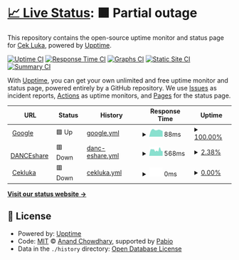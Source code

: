 # [📈 Live Status](https://LukaCek.github.io/uptime): <!--live status--> **🟧 Partial outage**

This repository contains the open-source uptime monitor and status page for [Cek Luka](cekluka.com), powered by [Upptime](https://github.com/upptime/upptime).

[![Uptime CI](https://github.com/LukaCek/uptime/workflows/Uptime%20CI/badge.svg)](https://github.com/LukaCek/uptime/actions?query=workflow%3A%22Uptime+CI%22)
[![Response Time CI](https://github.com/LukaCek/uptime/workflows/Response%20Time%20CI/badge.svg)](https://github.com/LukaCek/uptime/actions?query=workflow%3A%22Response+Time+CI%22)
[![Graphs CI](https://github.com/LukaCek/uptime/workflows/Graphs%20CI/badge.svg)](https://github.com/LukaCek/uptime/actions?query=workflow%3A%22Graphs+CI%22)
[![Static Site CI](https://github.com/LukaCek/uptime/workflows/Static%20Site%20CI/badge.svg)](https://github.com/LukaCek/uptime/actions?query=workflow%3A%22Static+Site+CI%22)
[![Summary CI](https://github.com/LukaCek/uptime/workflows/Summary%20CI/badge.svg)](https://github.com/LukaCek/uptime/actions?query=workflow%3A%22Summary+CI%22)

With [Upptime](https://upptime.js.org), you can get your own unlimited and free uptime monitor and status page, powered entirely by a GitHub repository. We use [Issues](https://github.com/LukaCek/uptime/issues) as incident reports, [Actions](https://github.com/LukaCek/uptime/actions) as uptime monitors, and [Pages](https://LukaCek.github.io/uptime) for the status page.

<!--start: status pages-->
<!-- This summary is generated by Upptime (https://github.com/upptime/upptime) -->
<!-- Do not edit this manually, your changes will be overwritten -->
<!-- prettier-ignore -->
| URL | Status | History | Response Time | Uptime |
| --- | ------ | ------- | ------------- | ------ |
| <img alt="" src="https://icons.duckduckgo.com/ip3/www.google.com.ico" height="13"> [Google](https://www.google.com) | 🟩 Up | [google.yml](https://github.com/LukaCek/uptime/commits/HEAD/history/google.yml) | <details><summary><img alt="Response time graph" src="./graphs/google/response-time-week.png" height="20"> 88ms</summary><br><a href="https://LukaCek.github.io/uptime/history/google"><img alt="Response time 107" src="https://img.shields.io/endpoint?url=https%3A%2F%2Fraw.githubusercontent.com%2FLukaCek%2Fuptime%2FHEAD%2Fapi%2Fgoogle%2Fresponse-time.json"></a><br><a href="https://LukaCek.github.io/uptime/history/google"><img alt="24-hour response time 89" src="https://img.shields.io/endpoint?url=https%3A%2F%2Fraw.githubusercontent.com%2FLukaCek%2Fuptime%2FHEAD%2Fapi%2Fgoogle%2Fresponse-time-day.json"></a><br><a href="https://LukaCek.github.io/uptime/history/google"><img alt="7-day response time 88" src="https://img.shields.io/endpoint?url=https%3A%2F%2Fraw.githubusercontent.com%2FLukaCek%2Fuptime%2FHEAD%2Fapi%2Fgoogle%2Fresponse-time-week.json"></a><br><a href="https://LukaCek.github.io/uptime/history/google"><img alt="30-day response time 107" src="https://img.shields.io/endpoint?url=https%3A%2F%2Fraw.githubusercontent.com%2FLukaCek%2Fuptime%2FHEAD%2Fapi%2Fgoogle%2Fresponse-time-month.json"></a><br><a href="https://LukaCek.github.io/uptime/history/google"><img alt="1-year response time 107" src="https://img.shields.io/endpoint?url=https%3A%2F%2Fraw.githubusercontent.com%2FLukaCek%2Fuptime%2FHEAD%2Fapi%2Fgoogle%2Fresponse-time-year.json"></a></details> | <details><summary><a href="https://LukaCek.github.io/uptime/history/google">100.00%</a></summary><a href="https://LukaCek.github.io/uptime/history/google"><img alt="All-time uptime 100.00%" src="https://img.shields.io/endpoint?url=https%3A%2F%2Fraw.githubusercontent.com%2FLukaCek%2Fuptime%2FHEAD%2Fapi%2Fgoogle%2Fuptime.json"></a><br><a href="https://LukaCek.github.io/uptime/history/google"><img alt="24-hour uptime 100.00%" src="https://img.shields.io/endpoint?url=https%3A%2F%2Fraw.githubusercontent.com%2FLukaCek%2Fuptime%2FHEAD%2Fapi%2Fgoogle%2Fuptime-day.json"></a><br><a href="https://LukaCek.github.io/uptime/history/google"><img alt="7-day uptime 100.00%" src="https://img.shields.io/endpoint?url=https%3A%2F%2Fraw.githubusercontent.com%2FLukaCek%2Fuptime%2FHEAD%2Fapi%2Fgoogle%2Fuptime-week.json"></a><br><a href="https://LukaCek.github.io/uptime/history/google"><img alt="30-day uptime 100.00%" src="https://img.shields.io/endpoint?url=https%3A%2F%2Fraw.githubusercontent.com%2FLukaCek%2Fuptime%2FHEAD%2Fapi%2Fgoogle%2Fuptime-month.json"></a><br><a href="https://LukaCek.github.io/uptime/history/google"><img alt="1-year uptime 100.00%" src="https://img.shields.io/endpoint?url=https%3A%2F%2Fraw.githubusercontent.com%2FLukaCek%2Fuptime%2FHEAD%2Fapi%2Fgoogle%2Fuptime-year.json"></a></details>
| <img alt="" src="https://icons.duckduckgo.com/ip3/danceshare.cekluka.com.ico" height="13"> [DANCEshare](https://danceshare.cekluka.com/) | 🟥 Down | [danc-eshare.yml](https://github.com/LukaCek/uptime/commits/HEAD/history/danc-eshare.yml) | <details><summary><img alt="Response time graph" src="./graphs/danc-eshare/response-time-week.png" height="20"> 568ms</summary><br><a href="https://LukaCek.github.io/uptime/history/danc-eshare"><img alt="Response time 516" src="https://img.shields.io/endpoint?url=https%3A%2F%2Fraw.githubusercontent.com%2FLukaCek%2Fuptime%2FHEAD%2Fapi%2Fdanc-eshare%2Fresponse-time.json"></a><br><a href="https://LukaCek.github.io/uptime/history/danc-eshare"><img alt="24-hour response time 636" src="https://img.shields.io/endpoint?url=https%3A%2F%2Fraw.githubusercontent.com%2FLukaCek%2Fuptime%2FHEAD%2Fapi%2Fdanc-eshare%2Fresponse-time-day.json"></a><br><a href="https://LukaCek.github.io/uptime/history/danc-eshare"><img alt="7-day response time 568" src="https://img.shields.io/endpoint?url=https%3A%2F%2Fraw.githubusercontent.com%2FLukaCek%2Fuptime%2FHEAD%2Fapi%2Fdanc-eshare%2Fresponse-time-week.json"></a><br><a href="https://LukaCek.github.io/uptime/history/danc-eshare"><img alt="30-day response time 516" src="https://img.shields.io/endpoint?url=https%3A%2F%2Fraw.githubusercontent.com%2FLukaCek%2Fuptime%2FHEAD%2Fapi%2Fdanc-eshare%2Fresponse-time-month.json"></a><br><a href="https://LukaCek.github.io/uptime/history/danc-eshare"><img alt="1-year response time 516" src="https://img.shields.io/endpoint?url=https%3A%2F%2Fraw.githubusercontent.com%2FLukaCek%2Fuptime%2FHEAD%2Fapi%2Fdanc-eshare%2Fresponse-time-year.json"></a></details> | <details><summary><a href="https://LukaCek.github.io/uptime/history/danc-eshare">2.38%</a></summary><a href="https://LukaCek.github.io/uptime/history/danc-eshare"><img alt="All-time uptime 2.86%" src="https://img.shields.io/endpoint?url=https%3A%2F%2Fraw.githubusercontent.com%2FLukaCek%2Fuptime%2FHEAD%2Fapi%2Fdanc-eshare%2Fuptime.json"></a><br><a href="https://LukaCek.github.io/uptime/history/danc-eshare"><img alt="24-hour uptime 0.00%" src="https://img.shields.io/endpoint?url=https%3A%2F%2Fraw.githubusercontent.com%2FLukaCek%2Fuptime%2FHEAD%2Fapi%2Fdanc-eshare%2Fuptime-day.json"></a><br><a href="https://LukaCek.github.io/uptime/history/danc-eshare"><img alt="7-day uptime 2.38%" src="https://img.shields.io/endpoint?url=https%3A%2F%2Fraw.githubusercontent.com%2FLukaCek%2Fuptime%2FHEAD%2Fapi%2Fdanc-eshare%2Fuptime-week.json"></a><br><a href="https://LukaCek.github.io/uptime/history/danc-eshare"><img alt="30-day uptime 1.04%" src="https://img.shields.io/endpoint?url=https%3A%2F%2Fraw.githubusercontent.com%2FLukaCek%2Fuptime%2FHEAD%2Fapi%2Fdanc-eshare%2Fuptime-month.json"></a><br><a href="https://LukaCek.github.io/uptime/history/danc-eshare"><img alt="1-year uptime 2.86%" src="https://img.shields.io/endpoint?url=https%3A%2F%2Fraw.githubusercontent.com%2FLukaCek%2Fuptime%2FHEAD%2Fapi%2Fdanc-eshare%2Fuptime-year.json"></a></details>
| <img alt="" src="https://icons.duckduckgo.com/ip3/cekluka.com.ico" height="13"> [Cekluka](https://cekluka.com) | 🟥 Down | [cekluka.yml](https://github.com/LukaCek/uptime/commits/HEAD/history/cekluka.yml) | <details><summary><img alt="Response time graph" src="./graphs/cekluka/response-time-week.png" height="20"> 0ms</summary><br><a href="https://LukaCek.github.io/uptime/history/cekluka"><img alt="Response time 0" src="https://img.shields.io/endpoint?url=https%3A%2F%2Fraw.githubusercontent.com%2FLukaCek%2Fuptime%2FHEAD%2Fapi%2Fcekluka%2Fresponse-time.json"></a><br><a href="https://LukaCek.github.io/uptime/history/cekluka"><img alt="24-hour response time 0" src="https://img.shields.io/endpoint?url=https%3A%2F%2Fraw.githubusercontent.com%2FLukaCek%2Fuptime%2FHEAD%2Fapi%2Fcekluka%2Fresponse-time-day.json"></a><br><a href="https://LukaCek.github.io/uptime/history/cekluka"><img alt="7-day response time 0" src="https://img.shields.io/endpoint?url=https%3A%2F%2Fraw.githubusercontent.com%2FLukaCek%2Fuptime%2FHEAD%2Fapi%2Fcekluka%2Fresponse-time-week.json"></a><br><a href="https://LukaCek.github.io/uptime/history/cekluka"><img alt="30-day response time 0" src="https://img.shields.io/endpoint?url=https%3A%2F%2Fraw.githubusercontent.com%2FLukaCek%2Fuptime%2FHEAD%2Fapi%2Fcekluka%2Fresponse-time-month.json"></a><br><a href="https://LukaCek.github.io/uptime/history/cekluka"><img alt="1-year response time 0" src="https://img.shields.io/endpoint?url=https%3A%2F%2Fraw.githubusercontent.com%2FLukaCek%2Fuptime%2FHEAD%2Fapi%2Fcekluka%2Fresponse-time-year.json"></a></details> | <details><summary><a href="https://LukaCek.github.io/uptime/history/cekluka">0.00%</a></summary><a href="https://LukaCek.github.io/uptime/history/cekluka"><img alt="All-time uptime 0.00%" src="https://img.shields.io/endpoint?url=https%3A%2F%2Fraw.githubusercontent.com%2FLukaCek%2Fuptime%2FHEAD%2Fapi%2Fcekluka%2Fuptime.json"></a><br><a href="https://LukaCek.github.io/uptime/history/cekluka"><img alt="24-hour uptime 0.00%" src="https://img.shields.io/endpoint?url=https%3A%2F%2Fraw.githubusercontent.com%2FLukaCek%2Fuptime%2FHEAD%2Fapi%2Fcekluka%2Fuptime-day.json"></a><br><a href="https://LukaCek.github.io/uptime/history/cekluka"><img alt="7-day uptime 0.00%" src="https://img.shields.io/endpoint?url=https%3A%2F%2Fraw.githubusercontent.com%2FLukaCek%2Fuptime%2FHEAD%2Fapi%2Fcekluka%2Fuptime-week.json"></a><br><a href="https://LukaCek.github.io/uptime/history/cekluka"><img alt="30-day uptime 0.00%" src="https://img.shields.io/endpoint?url=https%3A%2F%2Fraw.githubusercontent.com%2FLukaCek%2Fuptime%2FHEAD%2Fapi%2Fcekluka%2Fuptime-month.json"></a><br><a href="https://LukaCek.github.io/uptime/history/cekluka"><img alt="1-year uptime 0.00%" src="https://img.shields.io/endpoint?url=https%3A%2F%2Fraw.githubusercontent.com%2FLukaCek%2Fuptime%2FHEAD%2Fapi%2Fcekluka%2Fuptime-year.json"></a></details>

<!--end: status pages-->

[**Visit our status website →**](https://LukaCek.github.io/uptime)

## 📄 License

- Powered by: [Upptime](https://github.com/upptime/upptime)
- Code: [MIT](./LICENSE) © [Anand Chowdhary](https://anandchowdhary.com), supported by [Pabio](https://pabio.com)
- Data in the `./history` directory: [Open Database License](https://opendatacommons.org/licenses/odbl/1-0/)
